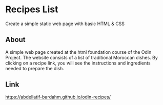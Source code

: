 # Recipes List
Create a simple static web page with basic HTML & CSS

## About
A simple web page created at the html foundation course of the Odin Project. 
The website consists of a list of traditional Moroccan dishes. By clicking on a recipe link, you will see the instructions and ingredients needed to prepare the dish.

## Link

https://abdellatif-bardahm.github.io/odin-recipes/

